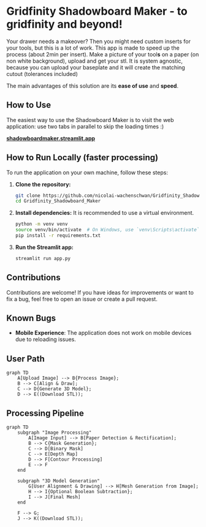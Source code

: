 # Gridfinity Shadowboard Maker - to gridfinity and beyond!

Your drawer needs a makeover? Then you might need custom inserts for your tools, but this is a lot of work.
This app is made to speed up the process (about 2min per insert). Make a picture of your tool**s** on a paper (on non white background), upload and get your stl.
It is system agnostic, because you can upload your baseplate and it will create the matching cutout (tolerances included)

The main advantages of this solution are its **ease of use** and **speed**.

## How to Use

The easiest way to use the Shadowboard Maker is to visit the web application: use two tabs in parallel to skip the loading times :)

[**shadowboardmaker.streamlit.app**](https://shadowboardmaker.streamlit.app)

## How to Run Locally (faster processing)

To run the application on your own machine, follow these steps:

1.  **Clone the repository:**
    ```bash
    git clone https://github.com/nicolai-wachenschwan/Gridfinity_Shadowboard_Maker.git
    cd Gridfinity_Shadowboard_Maker
    ```

2.  **Install dependencies:**
    It is recommended to use a virtual environment.
    ```bash
    python -m venv venv
    source venv/bin/activate  # On Windows, use `venv\Scripts\activate`
    pip install -r requirements.txt
    ```

3.  **Run the Streamlit app:**
    ```bash
    streamlit run app.py
    ```

## Contributions

Contributions are welcome! If you have ideas for improvements or want to fix a bug, feel free to open an issue or create a pull request.

## Known Bugs

*   **Mobile Experience**: The application does not work on mobile devices due to reloading issues.

## User Path

```mermaid
graph TD
    A[Upload Image] --> B{Process Image};
    B --> C[Align & Draw];
    C --> D{Generate 3D Model};
    D --> E((Download STL));
```

## Processing Pipeline

```mermaid
graph TD
    subgraph "Image Processing"
        A[Image Input] --> B[Paper Detection & Rectification];
        B --> C{Mask Generation};
        C --> D[Binary Mask]
        C --> E[Depth Map]
        D --> F[Contour Processing]
        E --> F
    end

    subgraph "3D Model Generation"
        G[User Alignment & Drawing] --> H[Mesh Generation from Image];
        H --> I{Optional Boolean Subtraction};
        I --> J[Final Mesh]
    end

    F --> G;
    J --> K((Download STL));
```
